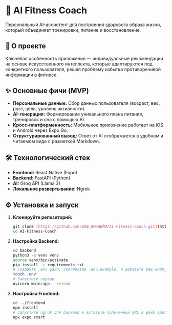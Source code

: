 # 🤖 AI Fitness Coach

Персональный AI-ассистент для построения здорового образа жизни, который объединяет тренировки, питание и восстановление. 

## 🚀 О проекте

Ключевая особенность приложения — индивидуальные рекомендации на основе искусственного интеллекта, которые адаптируются под конкретного пользователя, решая проблему избытка противоречивой информации в фитнесе.

## ✨ Основные фичи (MVP)

* **Персональные данные:** Сбор данных пользователя (возраст, вес, рост, цель, уровень активности).
* **AI-генерация:** Формирование уникального плана питания, тренировок и сна с помощью AI.
* **Кросс-платформенность:** Мобильное приложение работает на iOS и Android через Expo Go.
* **Структурированный вывод:** Ответ от AI отображается в удобном и читаемом виде с разметкой Markdown.

## 🛠️ Технологический стек

* **Frontend:** React Native (Expo)
* **Backend:** FastAPI (Python)
* **AI:** Groq API (Llama 3)
* **Локальное развертывание:** Ngrok

## ⚙️ Установка и запуск

1.  **Клонируйте репозиторий:**
    ```bash
    git clone [https://github.com/ВАШ_НИКНЕЙМ/AI-Fitness-Coach.git](https://github.com/ВАШ_НИКНЕЙМ/AI-Fitness-Coach.git)
    cd AI-Fitness-Coach
    ```

2.  **Настройка Backend:**
    ```bash
    cd backend
    python3 -m venv venv
    source venv/bin/activate
    pip install -r requirements.txt
    # Создайте .env файл, скопировав .env.example, и добавьте ваш GROQ_API_KEY
    touch .env 
    # Запустите сервер
    uvicorn main:app --reload
    ```

3.  **Настройка Frontend:**
    ```bash
    cd ../frontend
    npm install
    # Запустите ngrok для backend и вставьте полученный URL в файл app/(tabs)/index.tsx
    npx expo start
    ```